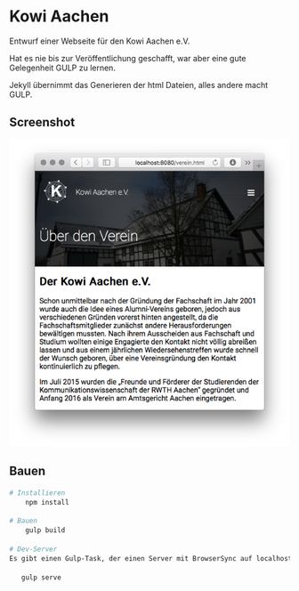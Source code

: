 # Kowi Aachen 

Entwurf einer Webseite für den Kowi Aachen e.V.

Hat es nie bis zur Veröffentlichung geschafft, war aber eine gute Gelegenheit GULP zu lernen.
 
Jekyll übernimmt das Generieren der html Dateien, alles andere macht GULP.

## Screenshot

![Screenshot](/doc/screenshot.png "Screenshot")

## Bauen

```Bash
# Installieren
    npm install 

# Bauen 
    gulp build
    
# Dev-Server
Es gibt einen Gulp-Task, der einen Server mit BrowserSync auf localhost:4000 startet
    
   gulp serve


